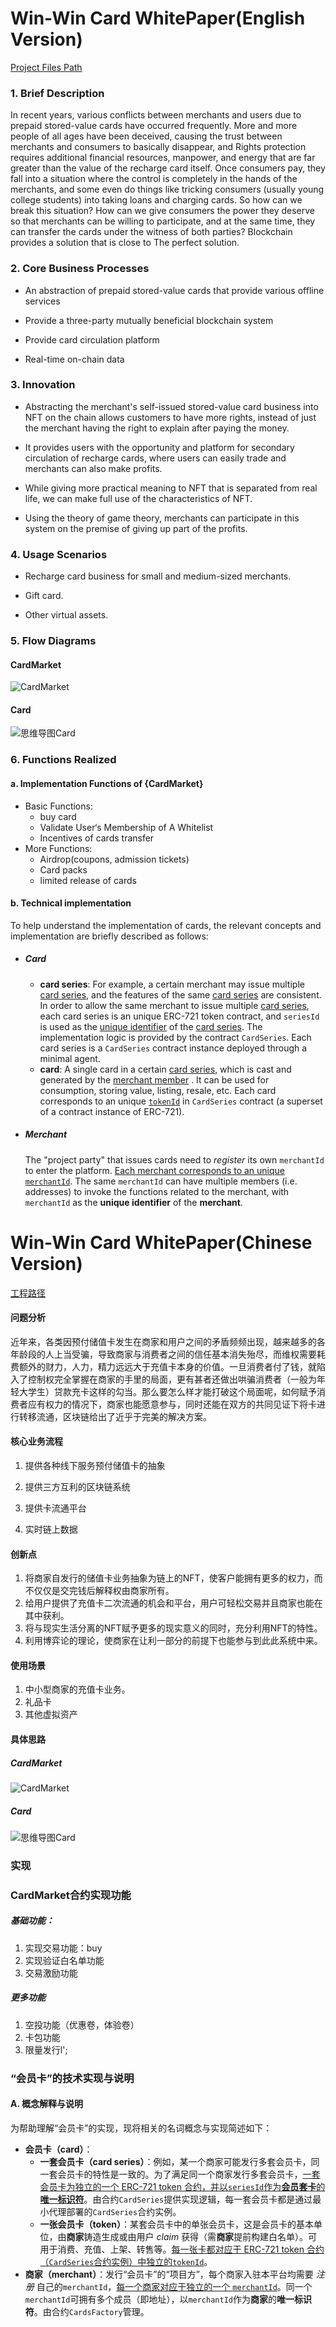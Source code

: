 # Win-Win Card WhitePaper(English Version)
[Project Files Path](./app/back-end/contract)
### 1. Brief Description

In recent years, various conflicts between merchants and users due to prepaid stored-value cards have occurred frequently. More and more people of all ages have been deceived, causing the trust between merchants and consumers to basically disappear, and Rights protection requires additional financial resources, manpower, and energy that are far greater than the value of the recharge card itself. Once consumers pay, they fall into a situation where the control is completely in the hands of the merchants, and some even do things like tricking consumers (usually young college students) into taking loans and charging cards. So how can we break this situation? How can we give consumers the power they deserve so that merchants can be willing to participate, and at the same time, they can transfer the cards under the witness of both parties? Blockchain provides a solution that is close to The perfect solution.

### 2. Core Business Processes

- An abstraction of prepaid stored-value cards that provide various offline services

- Provide a three-party mutually beneficial blockchain system

- Provide card circulation platform

- Real-time on-chain data

### 3. Innovation

- Abstracting the merchant's self-issued stored-value card business into NFT on the chain allows customers to have more rights, instead of just the merchant having the right to explain after paying the money.

- It provides users with the opportunity and platform for secondary circulation of recharge cards, where users can easily trade and merchants can also make profits.

- While giving more practical meaning to NFT that is separated from real life, we can make full use of the characteristics of NFT.

- Using the theory of game theory, merchants can participate in this system on the premise of giving up part of the profits.

### 4. Usage Scenarios

- Recharge card business for small and medium-sized merchants.

- Gift card.

- Other virtual assets.

### 5. Flow Diagrams

#### CardMarket

![CardMarket](./mindmap/CardMarket.png)



#### Card

![思维导图Card](./mindmap/思维导图Card.png)

### 6. Functions Realized

#### a. Implementation Functions of {CardMarket}

- Basic Functions:
  - buy card
  - Validate User‘s Membership of A Whitelist
  - Incentives of cards transfer
- More Functions:
  - Airdrop(coupons, admission tickets)
  - Card packs
  - limited release of cards

#### b. Technical implementation

To help understand the implementation of cards, the relevant concepts and implementation are briefly described as follows:

- ##### Card

  - **card series**: For example, a certain merchant may issue multiple <u>card series</u>, and the features of the same <u>card series</u> are consistent. In order to allow the same merchant to issue multiple <u>card series</u>, each card series is an unique ERC-721 token contract, and `seriesId` is used as the <u>unique identifier</u> of the <u>card series</u>. The implementation logic is provided by the contract `CardSeries`. Each card series is a `CardSeries` contract instance deployed through a minimal agent.
  - **card**: A single card in a certain <u>card series</u>, which is cast and generated by the <u>merchant member</u> . It can be used for consumption, storing value, listing, resale, etc. Each card corresponds to an unique <u>`tokenId`</u> in  `CardSeries` contract (a superset of a contract instance of ERC-721).

- ##### Merchant

  The "project party" that issues cards need to *register* its own `merchantId` to enter the platform. <u>Each merchant corresponds to an unique `merchantId`</u>. The same `merchantId` can have multiple members (i.e. addresses) to invoke the functions related to the merchant, with `merchantId` as the **unique identifier** of the **merchant**.

# Win-Win Card WhitePaper(Chinese Version)

[工程路径](./app/back-end/contract)

#### 问题分析

近年来，各类因预付储值卡发生在商家和用户之间的矛盾频频出现，越来越多的各年龄段的人上当受骗，导致商家与消费者之间的信任基本消失殆尽，而维权需要耗费额外的财力，人力，精力远远大于充值卡本身的价值。一旦消费者付了钱，就陷入了控制权完全掌握在商家的手里的局面，更有甚者还做出哄骗消费者（一般为年轻大学生）贷款充卡这样的勾当。那么要怎么样才能打破这个局面呢，如何赋予消费者应有权力的情况下，商家也能愿意参与，同时还能在双方的共同见证下将卡进行转移流通，区块链给出了近乎于完美的解决方案。

#### 核心业务流程

1. 提供各种线下服务预付储值卡的抽象

   

2. 提供三方互利的区块链系统

   

3. 提供卡流通平台

   

4. 实时链上数据

#### 创新点

1. 将商家自发行的储值卡业务抽象为链上的NFT，使客户能拥有更多的权力，而不仅仅是交完钱后解释权由商家所有。
2. 给用户提供了充值卡二次流通的机会和平台，用户可轻松交易并且商家也能在其中获利。
3. 将与现实生活分离的NFT赋予更多的现实意义的同时，充分利用NFT的特性。
4. 利用博弈论的理论，使商家在让利一部分的前提下也能参与到此此系统中来。

#### 使用场景

1. 中小型商家的充值卡业务。
2. 礼品卡
3. 其他虚拟资产

#### 具体思路

##### CardMarket
![CardMarket](./mindmap/CardMarket.png)



##### Card

![思维导图Card](./mindmap/思维导图Card.png)

### 实现

### CardMarket合约实现功能

##### 基础功能：

1. 实现交易功能：buy
2. 实现验证白名单功能
3. 交易激励功能

##### 更多功能

1. 空投功能（优惠卷，体验卷）
2. 卡包功能
3. 限量发行l';

### “会员卡”的技术实现与说明

#### A. 概念解释与说明

为帮助理解“会员卡”的实现，现将相关的名词概念与实现简述如下：

- **会员卡（card）**：
  - **一套会员卡（card series）**：例如，某一个商家可能发行多套会员卡，同一套会员卡的特性是一致的。为了满足同一个商家发行多套会员卡，<u>一套会员卡为独立的一个 ERC-721 token 合约，并以`seriesId`作为**会员套卡**的**唯一标识符**</u>。由合约`CardSeries`提供实现逻辑，每一套会员卡都是通过最小代理部署的`CardSeries`合约实例。
  - **一张会员卡（token）**：某套会员卡中的单张会员卡，这是会员卡的基本单位，由**商家**铸造生成或由用户 *claim* 获得（需**商家**提前构建白名单）。可用于消费、充值、上架、转售等。<u>每一张卡都对应于 ERC-721 token 合约（`CardSeries`合约实例）中独立的`tokenId`</u>。
- **商家（merchant）**：发行“会员卡”的“项目方”，每个商家入驻本平台均需要 *注册* 自己的`merchantId`，<u>每一个商家对应于独立的一个 `merchantId`</u>。同一个`merchantId`可拥有多个成员（即地址），以`merchantId`作为**商家**的**唯一标识符**。由合约`CardsFactory`管理。

